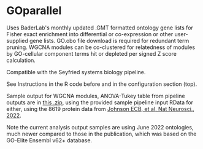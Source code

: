 # GOparallel
Uses BaderLab's monthly updated .GMT formatted ontology gene lists for Fisher exact enrichment into differential or co-expression or other user-supplied gene lists.
GO.obo file download is required for redundant term pruning.
WGCNA modules can be co-clustered for relatedness of modules by GO-cellular component terms hit or depleted per signed Z score calculation.

Compatible with the Seyfried systems biology pipeline.

See Instructions in the R code before and in the configuration section (top).

Sample output for WGCNA modules, ANOVA-Tukey table from pipeline outputs are in <a href="https://github.com/edammer/GOparallel/GOparallel-SampleOutput.zip">this .zip</a>,
using the provided sample pipeline input RData for either, using the 8619 protein data from <a href="https://www.nature.com/articles/s41593-021-00999-y">Johnson ECB, et al, Nat Neurosci., 2022</a>.

Note the current analysis output samples are using June 2022 ontologies, much newer compared to those in the publication, which was based on the GO-Elite Ensembl v62+ database.
